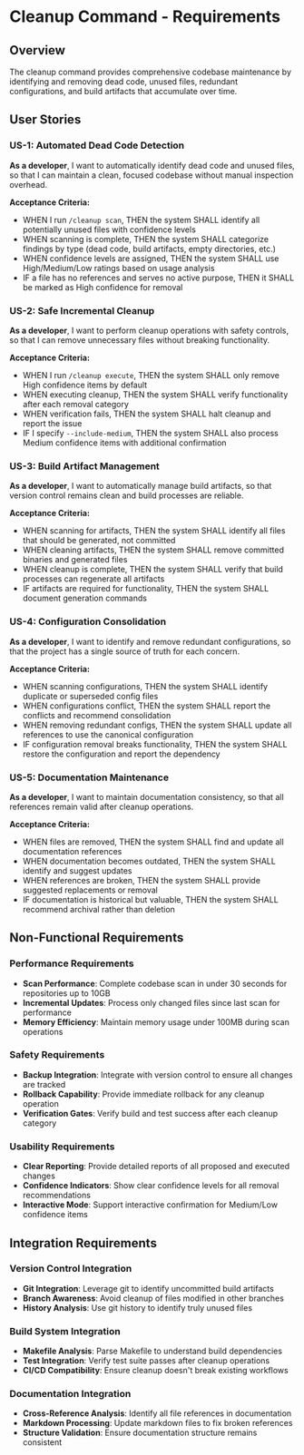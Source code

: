 # Cleanup Command - Requirements

## Overview
The cleanup command provides comprehensive codebase maintenance by identifying and removing dead code, unused files, redundant configurations, and build artifacts that accumulate over time.

## User Stories

### US-1: Automated Dead Code Detection
**As a developer**, I want to automatically identify dead code and unused files, so that I can maintain a clean, focused codebase without manual inspection overhead.

**Acceptance Criteria:**
- WHEN I run `/cleanup scan`, THEN the system SHALL identify all potentially unused files with confidence levels
- WHEN scanning is complete, THEN the system SHALL categorize findings by type (dead code, build artifacts, empty directories, etc.)
- WHEN confidence levels are assigned, THEN the system SHALL use High/Medium/Low ratings based on usage analysis
- IF a file has no references and serves no active purpose, THEN it SHALL be marked as High confidence for removal

### US-2: Safe Incremental Cleanup
**As a developer**, I want to perform cleanup operations with safety controls, so that I can remove unnecessary files without breaking functionality.

**Acceptance Criteria:**
- WHEN I run `/cleanup execute`, THEN the system SHALL only remove High confidence items by default
- WHEN executing cleanup, THEN the system SHALL verify functionality after each removal category
- WHEN verification fails, THEN the system SHALL halt cleanup and report the issue
- IF I specify `--include-medium`, THEN the system SHALL also process Medium confidence items with additional confirmation

### US-3: Build Artifact Management
**As a developer**, I want to automatically manage build artifacts, so that version control remains clean and build processes are reliable.

**Acceptance Criteria:**
- WHEN scanning for artifacts, THEN the system SHALL identify all files that should be generated, not committed
- WHEN cleaning artifacts, THEN the system SHALL remove committed binaries and generated files
- WHEN cleanup is complete, THEN the system SHALL verify that build processes can regenerate all artifacts
- IF artifacts are required for functionality, THEN the system SHALL document generation commands

### US-4: Configuration Consolidation
**As a developer**, I want to identify and remove redundant configurations, so that the project has a single source of truth for each concern.

**Acceptance Criteria:**
- WHEN scanning configurations, THEN the system SHALL identify duplicate or superseded config files
- WHEN configurations conflict, THEN the system SHALL report the conflicts and recommend consolidation
- WHEN removing redundant configs, THEN the system SHALL update all references to use the canonical configuration
- IF configuration removal breaks functionality, THEN the system SHALL restore the configuration and report the dependency

### US-5: Documentation Maintenance
**As a developer**, I want to maintain documentation consistency, so that all references remain valid after cleanup operations.

**Acceptance Criteria:**
- WHEN files are removed, THEN the system SHALL find and update all documentation references
- WHEN documentation becomes outdated, THEN the system SHALL identify and suggest updates
- WHEN references are broken, THEN the system SHALL provide suggested replacements or removal
- IF documentation is historical but valuable, THEN the system SHALL recommend archival rather than deletion

## Non-Functional Requirements

### Performance Requirements
- **Scan Performance**: Complete codebase scan in under 30 seconds for repositories up to 10GB
- **Incremental Updates**: Process only changed files since last scan for performance
- **Memory Efficiency**: Maintain memory usage under 100MB during scan operations

### Safety Requirements
- **Backup Integration**: Integrate with version control to ensure all changes are tracked
- **Rollback Capability**: Provide immediate rollback for any cleanup operation
- **Verification Gates**: Verify build and test success after each cleanup category

### Usability Requirements
- **Clear Reporting**: Provide detailed reports of all proposed and executed changes
- **Confidence Indicators**: Show clear confidence levels for all removal recommendations
- **Interactive Mode**: Support interactive confirmation for Medium/Low confidence items

## Integration Requirements

### Version Control Integration
- **Git Integration**: Leverage git to identify uncommitted build artifacts
- **Branch Awareness**: Avoid cleanup of files modified in other branches
- **History Analysis**: Use git history to identify truly unused files

### Build System Integration
- **Makefile Analysis**: Parse Makefile to understand build dependencies
- **Test Integration**: Verify test suite passes after cleanup operations
- **CI/CD Compatibility**: Ensure cleanup doesn't break existing workflows

### Documentation Integration
- **Cross-Reference Analysis**: Identify all file references in documentation
- **Markdown Processing**: Update markdown files to fix broken references
- **Structure Validation**: Ensure documentation structure remains consistent